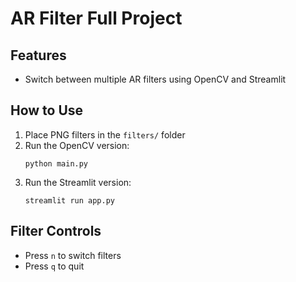 
# AR Filter Full Project

## Features
- Switch between multiple AR filters using OpenCV and Streamlit

## How to Use
1. Place PNG filters in the `filters/` folder
2. Run the OpenCV version:
   ```
   python main.py
   ```
3. Run the Streamlit version:
   ```
   streamlit run app.py
   ```

## Filter Controls
- Press `n` to switch filters
- Press `q` to quit
